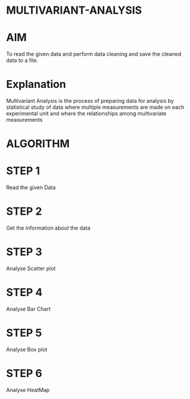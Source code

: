 # MULTIVARIANT-ANALYSIS
# AIM
To read the given data and perform data cleaning and save the cleaned data to a file.

# Explanation
Multivariant Analysis is the process of preparing data for analysis by statistical study of data where multiple measurements are made on each experimental unit and where the relationships among multivariate measurements

# ALGORITHM
# STEP 1
Read the given Data

# STEP 2
Get the information about the data

# STEP 3
Analyse Scatter plot

# STEP 4
Analyse Bar Chart

# STEP 5
Analyse Box plot

# STEP 6
Analyse HeatMap


